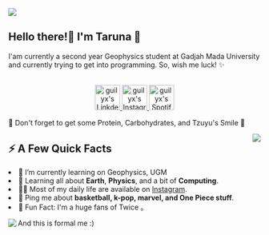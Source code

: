 ![](https://visitor-badge.glitch.me/badge?page_id=tarunawh.tarunawh)
<h2>Hello there!👋 I'm Taruna 🍉 </a></h2>
<p> I'am currently a second year Geophysics student at Gadjah Mada University and currently trying to get into programming. So, wish me luck! ✨
  
<p align="center">
<br/>
</a>
<a href="https://www.linkedin.com/in/taruna-wicaksono-harsetya-78b48123b/">
  <img alt="guilyx's LinkdeIN" width="50px" src="https://user-images.githubusercontent.com/43545812/144035037-0f415fc7-9f96-4517-a370-ccc6e78a714b.png" />
</a>
<a href="https://www.instagram.com/taruna.wh/">
  <img alt="guilyx's Instagram" width="50px" src="https://user-images.githubusercontent.com/43545812/144035088-0dfb165f-8fe0-4d13-896c-876c29d2b128.png" />
</a>
<a href="https://open.spotify.com/user/31h5cptc4yhrbbxhbqtcini3qpjy?si=c8366ad7079a4e0c">
  <img alt="guilyx's Spotify" width="50px" src="https://user-images.githubusercontent.com/43545812/144035120-1ad5169b-91c7-4078-bef9-6a82c733f373.png" />
</a>
<br>

<p>🌻 Don't forget to get some Protein, Carbohydrates, and Tzuyu's Smile 🌻</p>
<img align="right" src="https://c.tenor.com/Kgi9jb0ldEcAAAAd/twice-tzuyu.gif"/>
<h2>⚡️ A Few Quick Facts</h2>
<li>🔭 I’m currently learning on Geophysics, UGM
<li>🧐 Learning all about <strong>Earth</strong>, <strong>Physics</strong>, and a bit of <strong>Computing</strong>.</li>
<li>👨‍💻 Most of my daily life are available on <a href="https://www.instagram.com/taruna.wh/">Instagram</a>.</li>
<li>💬 Ping me about <strong>basketball, k-pop, marvel, and One Piece stuff</strong>.</li>
<li>🎉 Fun Fact: I'm a huge fans of Twice 。</li>

And this is formal me :)
<img align="left" src="![TARUNA WICAKSONO](https://user-images.githubusercontent.com/103823173/185932629-f507e38d-0ec7-469a-9216-3916c19a7fc1.JPG)"/>





 
